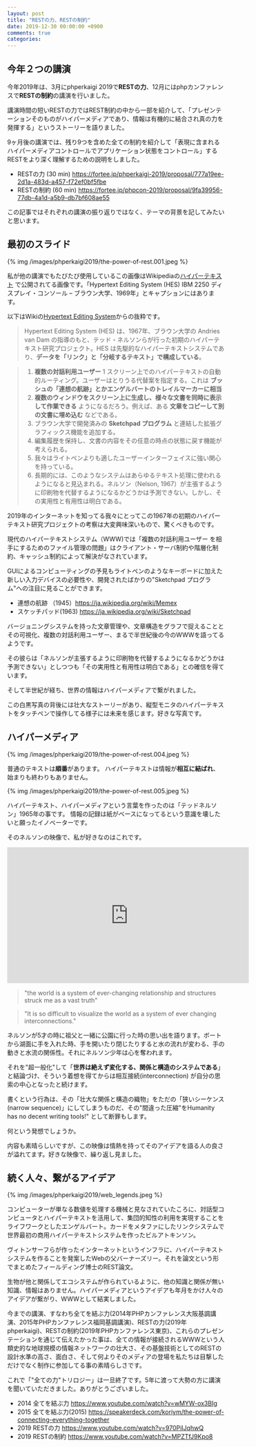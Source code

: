 ```yaml
---
layout: post
title: "RESTの力、RESTの制約"
date: 2019-12-30 00:00:00 +0900
comments: true
categories:
---
```


## 今年２つの講演

今年2019年は、3月にphperkaigi 2019で**RESTの力**、12月にはphpカンファレンスで**RESTの制約**の講演を行いました。

講演時間の短いRESTの力ではREST制約の中から一部を紹介して、「プレゼンテーションそのものがハイパーメディアであり、情報は有機的に結合され真の力を発揮する」というストーリーを語りました。

9ヶ月後の講演では、残り9つを含めた全ての制約を紹介して「表現に含まれるハイパーメディアコントロールでアプリケーション状態をコントロール」するRESTをより深く理解するための説明をしました。

* RESTの力 (30 min) https://fortee.jp/phperkaigi-2019/proposal/777a19ee-2d1a-483d-a457-f72ef0bf5fbe
* RESTの制約 (60 min) https://fortee.jp/phpcon-2019/proposal/9fa39956-77db-4a1d-a5b9-db7bf608ae55

この記事ではそれぞれの講演の振り返りではなく、テーマの背景を記してみたいと思います。

## 最初のスライド

{% img /images/phperkaigi2019/the-power-of-rest.001.jpeg %}

私が他の講演でもたびたび使用しているこの画像はWikipediaの[ハイパーテキスト](https://ja.wikipedia.org/wiki/%E3%83%8F%E3%82%A4%E3%83%91%E3%83%BC%E3%83%86%E3%82%AD%E3%82%B9%E3%83%88)
で公開されてる画像です。「Hypertext Editing System (HES) IBM 2250 ディスプレイ・コンソール – ブラウン大学、1969年」とキャプションにはあります。

以下はWikiの[Hypertext Editing System](https://ja.wikipedia.org/wiki/Hypertext_Editing_System)からの抜粋です。

> Hypertext Editing System (HES) は、1967年、ブラウン大学の Andries van Dam の指導のもと、テッド・ネルソンらが行った初期のハイパーテキスト研究プロジェクト。HES は先駆的なハイパーテキストシステムであり、**データを「リンク」と「分岐するテキスト」で構成している**。

>  1. **複数の対話利用ユーザー**
>  1 スクリーン上でのハイパーテキストの自動的ルーティング。ユーザーはとりうる代替案を指定する。これは **ブッシュの「連想の航跡」とかエンゲルバートのトレイルマーカーに相当**
>  1. **複数のウィンドウをスクリーン上に生成し、様々な文書を同時に表示して作業できる** ようになるだろう。例えば、ある **文章をコピーして別の文書に埋め込む** などである。
>  1. ブラウン大学で開発済みの **Sketchpad プログラム** と連結した拡張グラフィックス機能を追加する。
>  1. 編集履歴を保持し、文書の内容をその任意の時点の状態に戻す機能が考えられる。
>  1. 我々はライトペンよりも適したユーザーインターフェイスに強い関心を持っている。
>  1. 長期的には、このようなシステムはあらゆるテキスト処理に使われるようになると見込まれる。ネルソン（Nelson, 1967）が主張するように印刷物を代替するようになるかどうかは予測できない。しかし、その実用性と有用性は明白である。

2019年のインターネットを知ってる我々にとってこの1967年の初期のハイパーテキスト研究プロジェクトの考察は大変興味深いもので、驚くべきものです。

現代のハイパーテキストシステム（WWW)では「複数の対話利用ユーザー を相手にするためのファイル管理の問題」はクライアント・サーバ制約や階層化制約、キャッシュ制約によって解決がなされています。

GUIによるコンピューティングの予見もライトペンのようなキーボードに加えた新しい入力デバイスの必要性や、開発されたばかりの"Sketchpad プログラム"への注目に見ることができます。


* 連想の航跡 （1945）https://ja.wikipedia.org/wiki/Memex
* スケッチパッド(1963) https://ja.wikipedia.org/wiki/Sketchpad

バージョニングシステムを持った文章管理や、文章構造をグラフで捉えることとその可視化、複数の対話利用ユーザー、まるで半世紀後の今のWWWを語ってるようです。

その彼らは「ネルソンが主張するように印刷物を代替するようになるかどうかは予測できない」としつつも「その実用性と有用性は明白である」との確信を得ています。

そして半世紀が経ち、世界の情報はハイパーメディアで繋がれました。

この白黒写真の背後には壮大なストーリーがあり、縦型モニタのハイパーテキストをタッチペンで操作してる様子には未来を感じます。好きな写真です。

## ハイパーメディア

{% img /images/phperkaigi2019/the-power-of-rest.004.jpeg %}

普通のテキストは**順番**があります。
ハイパーテキストは情報が**相互に結ばれ**、始まりも終わりもありません。

{% img /images/phperkaigi2019/the-power-of-rest.005.jpeg %}

ハイパーテキスト、ハイパーメディアという言葉を作ったのは「テッドネルソン」1965年の事です。
情報の記録は紙がベースになってるという意識を壊したいと願ったイノベーターです。

そのネルソンの映像で、私が好きなのはこれです。

<iframe width="560" height="315" src="https://www.youtube.com/embed/Bqx6li5dbEY" frameborder="0" allow="accelerometer; autoplay; encrypted-media; gyroscope; picture-in-picture" allowfullscreen></iframe>

> "the world is a system of ever-changing relationship and structures struck me as a vast truth"

> "It is so difficult to visualize the world as a system of ever changing interconnections."

ネルソンが5才の時に祖父と一緒に公園に行った時の思い出を語ります。ボートから湖面に手を入れた時、手を開いたり閉じたりすると水の流れが変わる、手の動きと水流の関係性。それにネルソン少年は心を奪われます。

それを"超一般化"して「**世界は絶えず変化する、関係と構造のシステムである**」と結論づけ、そういう着想を得てからは相互接続(interconnection) が自分の思索の中心となったと続けます。

書くという行為は、その「壮大な関係と構造の織物」をただの「狭いシーケンス(narrow sequence)」にしてしまうものだ、その"間違った圧縮"をHumanity has no decent writing tools!" として断罪もします。

何という発想でしょうか。

内容も素晴らしいですが、この映像は情熱を持ってそのアイデアを語る人の良さが溢れてます。好きな映像で、繰り返し見ました。

## 続く人々、繋がるアイデア

{% img /images/phperkaigi2019/web_legends.jpeg %}

コンピューターが単なる数値を処理する機械と見なされていたころに、対話型コンピュータとハイパーテキストを活用して、集団的知性の利用を実現することをライフワークとしたエンゲルバート。カードをメタファにしたリンクシステムで世界最初の商用ハイパーテキストシステムを作ったビルアトキンソン。

ヴィトンサーフらが作ったインターネットというインフラに、ハイパーテキストシステムを作ることを発案したWebの父バーナーズリー。それを論文という形でまとめたフィールディング博士のREST論文。

生物が他と関係してエコシステムが作られているように、他の知識と関係が無い知識、情報はありません。ハイパーメディアというアイデアも年月をかけ人々のアイデアが繋がり、WWWとして結実しました。

今までの講演、すなわち全てを結ぶ力(2014年PHPカンファレンス大阪基調講演、2015年PHPカンファレンス福岡基調講演)、RESTの力(2019年phperkaigi)、RESTの制約(2019年PHPカンファレンス東京)、これらのプレゼンテーションを通じて伝えたかった事は、全ての情報が接続されるWWWという人類史的な地球規模の情報ネットワークの壮大さ、その基盤技術としてのRESTの設計水準の高さ、面白さ、そして何よりそのメディアの登場を私たちは目撃しただけでなく制作に参加してる事の素晴らしさです。

これで「"全ての力"トリロジー」は一旦終了です。5年に渡って大勢の方に講演を聞いていただきました。ありがとうございました。

 * 2014 全てを結ぶ力 https://www.youtube.com/watch?v=wMYW-ox3BIg
 * 2015 全てを結ぶ力(2015) https://speakerdeck.com/koriym/the-power-of-connecting-everything-together
 * 2019 RESTの力 https://www.youtube.com/watch?v=970PiIJqhwQ
 * 2019 RESTの制約 https://www.youtube.com/watch?v=MPZTfJ9Kpo8
